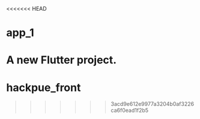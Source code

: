 <<<<<<< HEAD
# app_1

A new Flutter project.
=======
# hackpue_front
>>>>>>> 3acd9e612e9977a3204b0af3226ca6f0ead1f2b5
